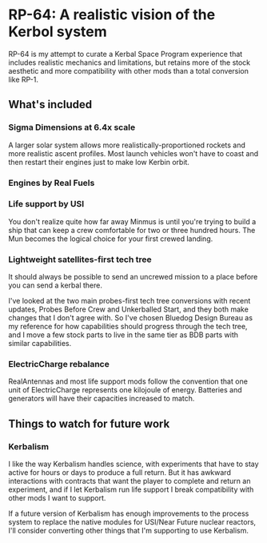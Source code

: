 # RP-64: A realistic vision of the Kerbol system

RP-64 is my attempt to curate a Kerbal Space Program experience that includes
realistic mechanics and limitations, but retains more of the stock aesthetic
and more compatibility with other mods than a total conversion like RP-1.

## What's included

### Sigma Dimensions at 6.4x scale

A larger solar system allows more realistically-proportioned rockets and more
realistic ascent profiles. Most launch vehicles won't have to coast and then
restart their engines just to make low Kerbin orbit.

### Engines by Real Fuels

### Life support by USI

You don't realize quite how far away Minmus is until you're trying to build a
ship that can keep a crew comfortable for two or three hundred hours. The Mun
becomes the logical choice for your first crewed landing.

### Lightweight satellites-first tech tree

It should always be possible to send an uncrewed mission to a place before you
can send a kerbal there.

I've looked at the two main probes-first tech tree conversions with recent
updates, Probes Before Crew and Unkerballed Start, and they both make changes
that I don't agree with. So I've chosen Bluedog Design Bureau as my reference
for how capabilities should progress through the tech tree, and I move a few
stock parts to live in the same tier as BDB parts with similar capabilities.

### ElectricCharge rebalance

RealAntennas and most life support mods follow the convention that one unit
of ElectricCharge represents one kilojoule of energy. Batteries and
generators will have their capacities increased to match.

## Things to watch for future work

### Kerbalism

I like the way Kerbalism handles science, with experiments that have to stay
active for hours or days to produce a full return. But it has awkward
interactions with contracts that want the player to complete and return an
experiment, and if I let Kerbalism run life support I break compatibility
with other mods I want to support.

If a future version of Kerbalism has enough improvements to the process system
to replace the native modules for USI/Near Future nuclear reactors, I'll
consider converting other things that I'm supporting to use Kerbalism.
